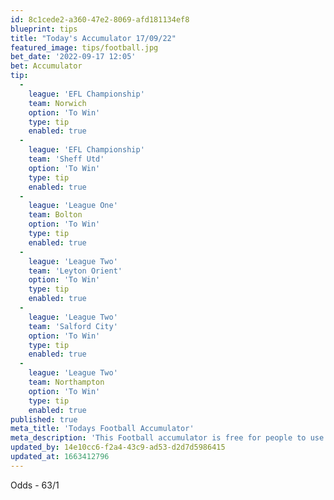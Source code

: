 ```yaml
---
id: 8c1cede2-a360-47e2-8069-afd181134ef8
blueprint: tips
title: "Today's Accumulator 17/09/22"
featured_image: tips/football.jpg
bet_date: '2022-09-17 12:05'
bet: Accumulator
tip:
  -
    league: 'EFL Championship'
    team: Norwich
    option: 'To Win'
    type: tip
    enabled: true
  -
    league: 'EFL Championship'
    team: 'Sheff Utd'
    option: 'To Win'
    type: tip
    enabled: true
  -
    league: 'League One'
    team: Bolton
    option: 'To Win'
    type: tip
    enabled: true
  -
    league: 'League Two'
    team: 'Leyton Orient'
    option: 'To Win'
    type: tip
    enabled: true
  -
    league: 'League Two'
    team: 'Salford City'
    option: 'To Win'
    type: tip
    enabled: true
  -
    league: 'League Two'
    team: Northampton
    option: 'To Win'
    type: tip
    enabled: true
published: true
meta_title: 'Todays Football Accumulator'
meta_description: 'This Football accumulator is free for people to use who are looking for Football tips. UK football tips daily. Lets beat the bookies. Winning Bets'
updated_by: 14e10cc6-f2a4-43c9-ad53-d2d7d5986415
updated_at: 1663412796
---
```

Odds - 63/1